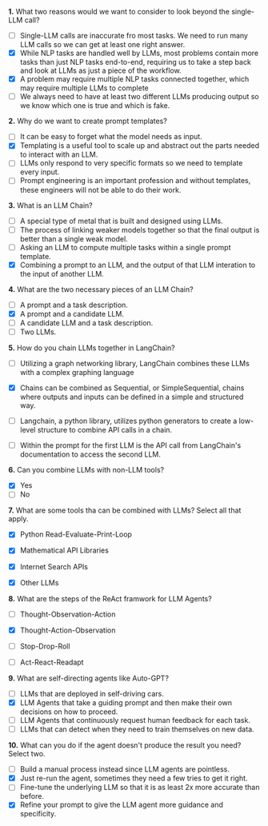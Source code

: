 **1.** What two reasons would we want to consider to look beyond the single-LLM call?
- [ ] Single-LLM calls are inaccurate fro most tasks. We need to run many LLM calls so we can get at least one right answer.
- [x] While NLP tasks are handled well by LLMs, most problems contain more tasks than just NLP tasks end-to-end, requiring us to take a step back and look at LLMs as just a piece of the workflow.
- [x] A problem may require multiple NLP tasks connected together, which may require multiple LLMs to complete
- [ ] We always need to have at least two different LLMs producing output so we know which one is true and which is fake.

**2.** Why do we want to create prompt templates?
- [ ] It can be easy to forget what the model needs as input.
- [x] Templating is a useful tool to scale up and abstract out the parts needed to interact with an LLM.
- [ ] LLMs only respond to very specific formats so we need to template every input.
- [ ] Prompt engineering is an important profession and without templates, these engineers will not be able to do their work.

**3.** What is an LLM Chain?
- [ ] A special type of metal that is built and designed using LLMs.
- [ ] The process of linking weaker models together so that the final output is better than a single weak model.
- [ ] Asking an LLM to compute multiple tasks within a single prompt template.
- [x] Combining a prompt to an LLM, and the output of that LLM interation to the input of another LLM.

**4.** What are the two necessary pieces of an LLM Chain?
- [ ] A prompt and a task description.
- [x] A prompt and a candidate LLM.
- [ ] A candidate LLM and a task description.
- [ ] Two LLMs.

**5.** How do you chain LLMs together in LangChain?
- [ ] Utilizing a graph networking library, LangChain combines these LLMs with a complex graphing language
- [x] Chains can be combined as Sequential, or SimpleSequential, chains where outputs and inputs can be defined in a simple and structured way.
- [ ] Langchain, a python library, utilizes python generators to create a low-level structure to combine API calls in a chain.
- [ ] Within the prompt for the first LLM is the API call from LangChain's documentation to access the second LLM.


**6.** Can you combine LLMs with non-LLM tools?
- [x] Yes
- [ ] No

**7.** What are some tools tha can be combined with LLMs? Select all that apply.
- [x] Python Read-Evaluate-Print-Loop
- [x] Mathematical API Libraries
- [x] Internet Search APIs
- [x] Other LLMs


**8.** What are the steps of the ReAct framwork for LLM Agents?
- [ ] Thought-Observation-Action
- [x] Thought-Action-Observation
- [ ] Stop-Drop-Roll
- [ ] Act-React-Readapt


**9.** What are self-directing agents like Auto-GPT?
- [ ] LLMs that are deployed in self-driving cars. 
- [x] LLM Agents that take a guiding prompt and then make their own decisions on how to proceed.
- [ ] LLM Agents that continuously request human feedback for each task.
- [ ] LLMs that can detect when they need to train themselves on new data.

**10.** What can you do if the agent doesn't produce the result you need? Select two.
- [ ] Build a manual process instead since LLM agents are pointless.
- [x] Just re-run the agent, sometimes they need a few tries to get it right.
- [ ] Fine-tune the underlying LLM so that it is as least 2x more accurate than before.
- [x] Refine your prompt to give the LLM agent more guidance and specificity.
